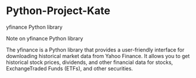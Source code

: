 # Python-Project-Kate
yfinance Python library

Note on yfinance Python library

The yfinance is a Python library that provides a user-friendly interface 
for downloading historical market data from Yahoo Finance. 
It allows you to get historical stock prices, dividends, and other financial data for stocks, 
ExchangeTraded Funds (ETFs), and other securities.
